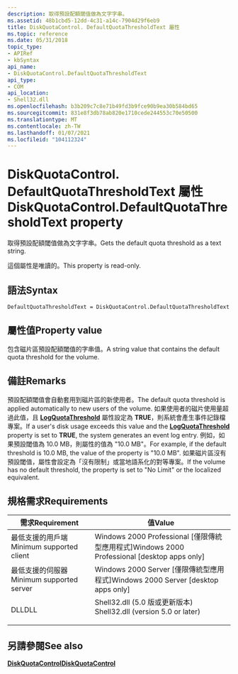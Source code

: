```yaml
---
description: 取得預設配額閾值做為文字字串。
ms.assetid: 48b1cbd5-12dd-4c31-a14c-7904d29f6eb9
title: DiskQuotaControl. DefaultQuotaThresholdText 屬性
ms.topic: reference
ms.date: 05/31/2018
topic_type:
- APIRef
- kbSyntax
api_name:
- DiskQuotaControl.DefaultQuotaThresholdText
api_type:
- COM
api_location:
- Shell32.dll
ms.openlocfilehash: b3b209c7c8e71b49fd3b9fce90b9ea30b584bd65
ms.sourcegitcommit: 831e8f3db78ab820e1710cede244553c70e50500
ms.translationtype: MT
ms.contentlocale: zh-TW
ms.lasthandoff: 01/07/2021
ms.locfileid: "104112324"
---
```

# <a name="diskquotacontroldefaultquotathresholdtext-property"></a><span data-ttu-id="1e49c-103">DiskQuotaControl. DefaultQuotaThresholdText 屬性</span><span class="sxs-lookup"><span data-stu-id="1e49c-103">DiskQuotaControl.DefaultQuotaThresholdText property</span></span>

<span data-ttu-id="1e49c-104">取得預設配額閾值做為文字字串。</span><span class="sxs-lookup"><span data-stu-id="1e49c-104">Gets the default quota threshold as a text string.</span></span>

<span data-ttu-id="1e49c-105">這個屬性是唯讀的。</span><span class="sxs-lookup"><span data-stu-id="1e49c-105">This property is read-only.</span></span>

## <a name="syntax"></a><span data-ttu-id="1e49c-106">語法</span><span class="sxs-lookup"><span data-stu-id="1e49c-106">Syntax</span></span>


```JScript
DefaultQuotaThresholdText = DiskQuotaControl.DefaultQuotaThresholdText
```



## <a name="property-value"></a><span data-ttu-id="1e49c-107">屬性值</span><span class="sxs-lookup"><span data-stu-id="1e49c-107">Property value</span></span>

<span data-ttu-id="1e49c-108">包含磁片區預設配額閾值的字串值。</span><span class="sxs-lookup"><span data-stu-id="1e49c-108">A string value that contains the default quota threshold for the volume.</span></span>

## <a name="remarks"></a><span data-ttu-id="1e49c-109">備註</span><span class="sxs-lookup"><span data-stu-id="1e49c-109">Remarks</span></span>

<span data-ttu-id="1e49c-110">預設配額閾值會自動套用到磁片區的新使用者。</span><span class="sxs-lookup"><span data-stu-id="1e49c-110">The default quota threshold is applied automatically to new users of the volume.</span></span> <span data-ttu-id="1e49c-111">如果使用者的磁片使用量超過此值，且 [**LogQuotaThreshold**](diskquotacontrol-logquotathreshold.md) 屬性設定為 **TRUE**，則系統會產生事件記錄檔專案。</span><span class="sxs-lookup"><span data-stu-id="1e49c-111">If a user's disk usage exceeds this value and the [**LogQuotaThreshold**](diskquotacontrol-logquotathreshold.md) property is set to **TRUE**, the system generates an event log entry.</span></span> <span data-ttu-id="1e49c-112">例如，如果預設閾值為 10.0 MB，則屬性的值為 "10.0 MB"。</span><span class="sxs-lookup"><span data-stu-id="1e49c-112">For example, if the default threshold is 10.0 MB, the value of the property is "10.0 MB".</span></span> <span data-ttu-id="1e49c-113">如果磁片區沒有預設閾值，屬性會設定為「沒有限制」或當地語系化的對等專案。</span><span class="sxs-lookup"><span data-stu-id="1e49c-113">If the volume has no default threshold, the property is set to "No Limit" or the localized equivalent.</span></span>

## <a name="requirements"></a><span data-ttu-id="1e49c-114">規格需求</span><span class="sxs-lookup"><span data-stu-id="1e49c-114">Requirements</span></span>



| <span data-ttu-id="1e49c-115">需求</span><span class="sxs-lookup"><span data-stu-id="1e49c-115">Requirement</span></span> | <span data-ttu-id="1e49c-116">值</span><span class="sxs-lookup"><span data-stu-id="1e49c-116">Value</span></span> |
|-------------------------------------|---------------------------------------------------------------------------------------------------------------|
| <span data-ttu-id="1e49c-117">最低支援的用戶端</span><span class="sxs-lookup"><span data-stu-id="1e49c-117">Minimum supported client</span></span><br/> | <span data-ttu-id="1e49c-118">Windows 2000 Professional \[僅限傳統型應用程式\]</span><span class="sxs-lookup"><span data-stu-id="1e49c-118">Windows 2000 Professional \[desktop apps only\]</span></span><br/>                                                    |
| <span data-ttu-id="1e49c-119">最低支援的伺服器</span><span class="sxs-lookup"><span data-stu-id="1e49c-119">Minimum supported server</span></span><br/> | <span data-ttu-id="1e49c-120">Windows 2000 Server \[僅限傳統型應用程式\]</span><span class="sxs-lookup"><span data-stu-id="1e49c-120">Windows 2000 Server \[desktop apps only\]</span></span><br/>                                                          |
| <span data-ttu-id="1e49c-121">DLL</span><span class="sxs-lookup"><span data-stu-id="1e49c-121">DLL</span></span><br/>                      | <dl> <span data-ttu-id="1e49c-122"><dt>Shell32.dll (5.0 版或更新版本) </dt></span><span class="sxs-lookup"><span data-stu-id="1e49c-122"><dt>Shell32.dll (version 5.0 or later)</dt></span></span> </dl> |



## <a name="see-also"></a><span data-ttu-id="1e49c-123">另請參閱</span><span class="sxs-lookup"><span data-stu-id="1e49c-123">See also</span></span>

<dl> <dt>

[<span data-ttu-id="1e49c-124">**DiskQuotaControl**</span><span class="sxs-lookup"><span data-stu-id="1e49c-124">**DiskQuotaControl**</span></span>](diskquotacontrol-object.md)
</dt> </dl>

 

 




